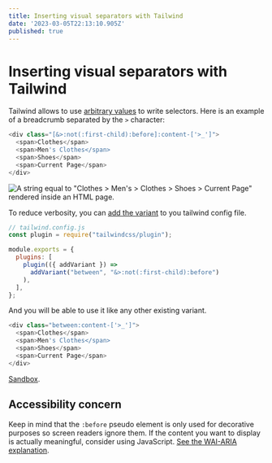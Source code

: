 ```yaml
---
title: Inserting visual separators with Tailwind
date: '2023-03-05T22:13:10.905Z'
published: true
---
```


# Inserting visual separators with Tailwind

Tailwind allows to use [arbitrary values](https://tailwindcss.com/docs/hover-focus-and-other-states#using-arbitrary-variants "") to write selectors. Here is an example of a breadcrumb separated by the `>` character:

```javascript
<div class="[&>:not(:first-child):before]:content-['>_']">
  <span>Clothes</span>
  <span>Men's Clothes</span>
  <span>Shoes</span>
  <span>Current Page</span>
</div>
```

![A string equal to "Clothes > Men's > Clothes > Shoes > Current Page" rendered inside an HTML page.](https://assets.tina.io/388cd044-c947-463a-aa2b-0bc55cbd986a/inserting-visual-separators-with-tailwind_breadcrumb.png "Breadcrumb generated by the code above.")

To reduce verbosity, you can [add the variant](https://tailwindcss.com/docs/plugins#adding-variants "") to you tailwind config file.

```javascript
// tailwind.config.js
const plugin = require("tailwindcss/plugin");

module.exports = {
  plugins: [
    plugin(({ addVariant }) =>
      addVariant("between", "&>:not(:first-child):before")
    ),
  ],
};
```

And you will be able to use it like any other existing variant.

```javascript
<div class="between:content-['>_']">
  <span>Clothes</span>
  <span>Men's Clothes</span>
  <span>Shoes</span>
  <span>Current Page</span>
</div>
```

[Sandbox](https://play.tailwindcss.com/4xS3OI7p2m "").

## Accessibility concern

Keep in mind that the `:before` pseudo element is only used for decorative purposes so screen readers ignore them. If the content you want to display is actually meaningful, consider using JavaScript. [See the WAI-ARIA explanation](https://www.w3.org/WAI/ARIA/apg/patterns/breadcrumb/examples/breadcrumb/ "").
